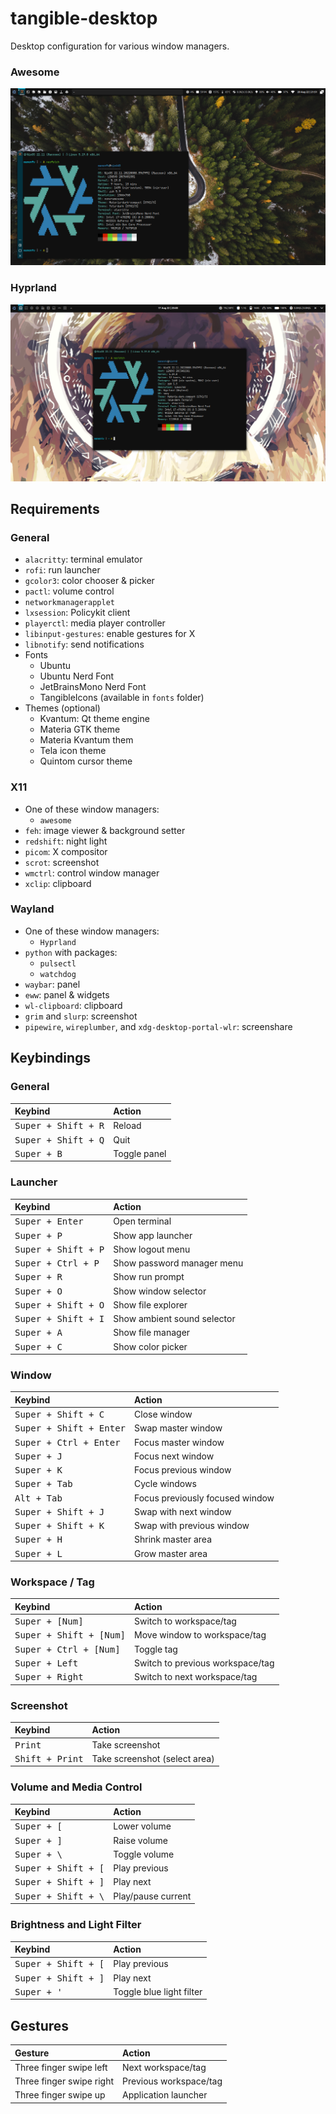 # tangible-desktop

Desktop configuration for various window managers.

### Awesome
![Awesome](./docs/screenshot-awesome.png)

### Hyprland
![Hyprland](./docs/screenshot-hyprland.png)

## Requirements

### General 
- `alacritty`: terminal emulator
- `rofi`: run launcher
- `gcolor3`: color chooser & picker
- `pactl`: volume control
- `networkmanagerapplet`
- `lxsession`: Policykit client
- `playerctl`: media player controller
- `libinput-gestures`: enable gestures for X 
- `libnotify`: send notifications 
- Fonts
    - Ubuntu
    - Ubuntu Nerd Font
    - JetBrainsMono Nerd Font
    - TangibleIcons (available in `fonts` folder)
- Themes (optional)
    - Kvantum: Qt theme engine
    - Materia GTK theme
    - Materia Kvantum them
    - Tela icon theme
    - Quintom cursor theme

### X11
- One of these window managers:
    - `awesome`
- `feh`: image viewer & background setter
- `redshift`: night light
- `picom`: X compositor
- `scrot`: screenshot
- `wmctrl`: control window manager
- `xclip`: clipboard

### Wayland
- One of these window managers:
    - `Hyprland`
- `python` with packages:
    - `pulsectl`
    - `watchdog`
- `waybar`: panel
- `eww`: panel & widgets
- `wl-clipboard`: clipboard
- `grim` and `slurp`: screenshot
- `pipewire`, `wireplumber`, and `xdg-desktop-portal-wlr`: screenshare

## Keybindings

### General

| Keybind | Action |
| :---    | :---   |
| <kbd>Super + Shift + R</kbd>  | Reload |
| <kbd>Super + Shift + Q</kbd>  | Quit |
| <kbd>Super + B</kbd>          | Toggle panel |

### Launcher

| Keybind | Action |
| :---    | :---   |
| <kbd>Super + Enter</kbd>      | Open terminal |
| <kbd>Super + P</kbd>          | Show app launcher |
| <kbd>Super + Shift + P</kbd>  | Show logout menu |
| <kbd>Super + Ctrl + P</kbd>   | Show password manager menu |
| <kbd>Super + R</kbd>          | Show run prompt |
| <kbd>Super + O</kbd>          | Show window selector |
| <kbd>Super + Shift + O</kbd>  | Show file explorer |
| <kbd>Super + Shift + I</kbd>  | Show ambient sound selector |
| <kbd>Super + A</kbd>          | Show file manager |
| <kbd>Super + C</kbd>          | Show color picker |

### Window

| Keybind | Action |
| :---    | :---   |
| <kbd>Super + Shift + C</kbd>      | Close window |
| <kbd>Super + Shift + Enter</kbd>  | Swap master window |
| <kbd>Super + Ctrl + Enter</kbd>   | Focus master window |
| <kbd>Super + J</kbd>              | Focus next window |
| <kbd>Super + K</kbd>              | Focus previous window |
| <kbd>Super + Tab</kbd>            | Cycle windows |
| <kbd>Alt + Tab</kbd>              | Focus previously focused window |
| <kbd>Super + Shift + J</kbd>      | Swap with next window |
| <kbd>Super + Shift + K</kbd>      | Swap with previous window |
| <kbd>Super + H</kbd>              | Shrink master area |
| <kbd>Super + L</kbd>              | Grow master area |

### Workspace / Tag

| Keybind | Action |
| :---    | :---   |
| <kbd>Super + [Num]</kbd>          | Switch to workspace/tag |
| <kbd>Super + Shift + [Num]</kbd>  | Move window to workspace/tag |
| <kbd>Super + Ctrl + [Num]</kbd>   | Toggle tag |
| <kbd>Super + Left</kbd>           | Switch to previous workspace/tag |
| <kbd>Super + Right</kbd>          | Switch to next workspace/tag |

### Screenshot

| Keybind | Action |
| :---    | :---   |
| <kbd>Print</kbd>          | Take screenshot |
| <kbd>Shift + Print</kbd>  | Take screenshot (select area) |

### Volume and Media Control

| Keybind | Action |
| :---    | :---   |
| <kbd>Super + [</kbd>          | Lower volume |
| <kbd>Super + ]</kbd>          | Raise volume |
| <kbd>Super + \\</kbd>         | Toggle volume |
| <kbd>Super + Shift + [</kbd>  | Play previous |
| <kbd>Super + Shift + ]</kbd>  | Play next |
| <kbd>Super + Shift + \\</kbd> | Play/pause current |

### Brightness and Light Filter

| Keybind | Action |
| :---    | :---   |
| <kbd>Super + Shift + [</kbd>  | Play previous |
| <kbd>Super + Shift + ]</kbd>  | Play next |
| <kbd>Super + '</kbd>          | Toggle blue light filter |

## Gestures

| Gesture | Action |
| :---    | :---   |
| Three finger swipe left   | Next workspace/tag |
| Three finger swipe right  | Previous workspace/tag |
| Three finger swipe up     | Application launcher |
